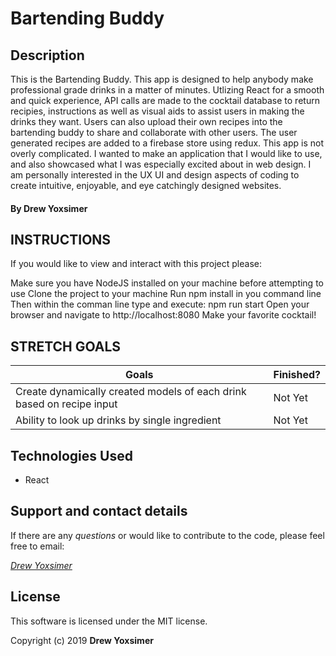 # Bartending Buddy

## Description

This is the Bartending Buddy. This app is designed to help anybody make professional grade drinks in a matter of minutes. Utlizing React for a smooth and quick experience, API calls are made to the cocktail database to return recipies, instructions as well as visual aids to assist users in making the drinks they want. Users can also upload their own recipes into the bartending buddy to share and collaborate with other users. The user generated recipes are added to a firebase store using redux. This app is not overly complicated. I wanted to make an application that I would like to use, and also showcased what I was especially excited about in web design. I am personally interested in the UX UI and design aspects of coding to create intuitive, enjoyable, and eye catchingly designed websites.


#### By Drew Yoxsimer

## 


##


## INSTRUCTIONS

If you would like to view and interact with this project please:


Make sure you have NodeJS installed on your machine before attempting to use
Clone the project to your machine
Run npm install in you command line
Then within the comman line type and execute: npm run start
Open your browser and navigate to http://localhost:8080
Make your favorite cocktail!






## STRETCH GOALS

Goals | Finished?
----------|----------|
Create dynamically created models of each drink based on recipe input | Not Yet
Ability to look up drinks by single ingredient | Not Yet


## Technologies Used

* React


## Support and contact details

If there are any _questions_ or would like to contribute to the code, please feel free to email:

_[Drew Yoxsimer](mailto:drewyox@gmail.com)_


## License

This software is licensed under the MIT license.

Copyright (c) 2019 **Drew Yoxsimer**
